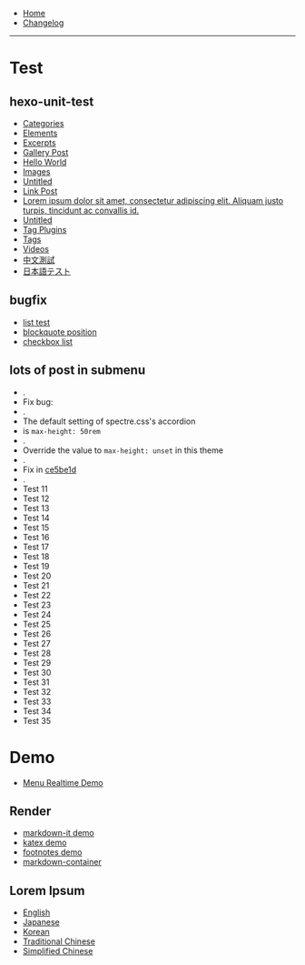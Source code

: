 * [Home](/Book-Hexo-Template)
* [Changelog](/Book-Hexo-Template/changelog)

---

# Test
## hexo-unit-test

* [Categories](/Book-Hexo-Template/test/hexo-unit-test/categories)
* [Elements](/Book-Hexo-Template/test/hexo-unit-test/elements)
* [Excerpts](/Book-Hexo-Template/test/hexo-unit-test/excerpts)
* [Gallery Post](/Book-Hexo-Template/test/hexo-unit-test/gallery-post)
* [Hello World](/Book-Hexo-Template/test/hexo-unit-test/hello-world)
* [Images](/Book-Hexo-Template/test/hexo-unit-test/images)
* [Untitled](/Book-Hexo-Template/test/hexo-unit-test/link-post-without-title)
* [Link Post](/Book-Hexo-Template/test/hexo-unit-test/link-post)
* [Lorem ipsum dolor sit amet, consectetur adipiscing elit. Aliquam justo turpis, tincidunt ac convallis id.](/Book-Hexo-Template/test/hexo-unit-test/long-title)
* [Untitled](/Book-Hexo-Template/test/hexo-unit-test/no-title)
* [Tag Plugins](/Book-Hexo-Template/test/hexo-unit-test/tag-plugins)
* [Tags](/Book-Hexo-Template/test/hexo-unit-test/tags)
* [Videos](/Book-Hexo-Template/test/hexo-unit-test/videos)
* [中文測試](/Book-Hexo-Template/test/hexo-unit-test/中文測試)
* [日本語テスト](/Book-Hexo-Template/test/hexo-unit-test/日本語テスト)

## bugfix

* [list test](/Book-Hexo-Template/test/bugfix/list-test)
* [blockquote position](/Book-Hexo-Template/test/bugfix/blockquote-position)
* [checkbox list](/Book-Hexo-Template/test/bugfix/checkbox-list)

## lots of post in submenu 

* .
* Fix bug:
* .
* The default setting of spectre.css's accordion 
* is `max-height: 50rem`
* .
* Override the value to `max-height: unset` in this theme
* .
* Fix in [ce5be1d](https://github.com/kaiiiz/hexo-theme-book/commit/ce5be1d7500722b8bcdc367fc79186c0cfe8ac56)
* .
* Test 11
* Test 12
* Test 13
* Test 14
* Test 15
* Test 16
* Test 17
* Test 18
* Test 19
* Test 20
* Test 21
* Test 22
* Test 23
* Test 24
* Test 25
* Test 26
* Test 27
* Test 28
* Test 29
* Test 30
* Test 31
* Test 32
* Test 33
* Test 34
* Test 35

# Demo

* [Menu Realtime Demo](/Book-Hexo-Template/demo/menu-realtime)

## Render

* [markdown-it demo](/Book-Hexo-Template/demo/render/markdown-it-demo)
* [katex demo](/Book-Hexo-Template/demo/render/katex-demo)
* [footnotes demo](/Book-Hexo-Template/demo/render/footnotes-demo)
* [markdown-container](/Book-Hexo-Template/demo/render/md-container)

## Lorem Ipsum

* [English](/Book-Hexo-Template/demo/lorem-ipsum/en-demo)
* [Japanese](/Book-Hexo-Template/demo/lorem-ipsum/jp-demo)
* [Korean](/Book-Hexo-Template/demo/lorem-ipsum/kr-demo)
* [Traditional Chinese](/Book-Hexo-Template/demo/lorem-ipsum/tc-demo)
* [Simplified Chinese](/Book-Hexo-Template/demo/lorem-ipsum/sc-demo)
